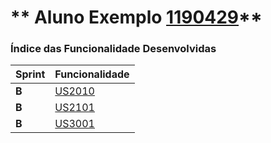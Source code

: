 ** Aluno Exemplo [1190429](./)** 
===============================


### Índice das Funcionalidade Desenvolvidas ###


| Sprint | Funcionalidade     |
|--------|--------------------|
| **B**  | [US2010](US2010) |
| **B**  | [US2101](US2101) |
| **B**  | [US3001](US3001) |